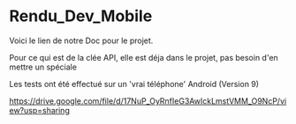 # Rendu_Dev_Mobile

Voici le lien de notre Doc pour le projet.

Pour ce qui est de la clée API, elle est déja dans le projet, pas besoin d'en mettre un spéciale

Les tests ont été effectué sur un 'vrai téléphone' Android (Version 9)

https://drive.google.com/file/d/17NuP_OyRnfIeG3AwIckLmstVMM_O9NcP/view?usp=sharing
